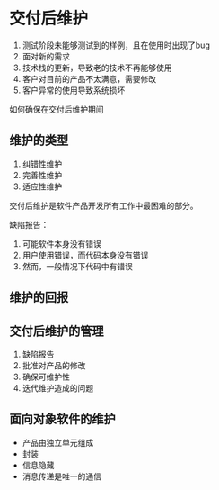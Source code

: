 # 交付后维护

1. 测试阶段未能够测试到的样例，且在使用时出现了bug
2. 面对新的需求
3. 技术栈的更新，导致老的技术不再能够使用
4. 客户对目前的产品不太满意，需要修改
5. 客户异常的使用导致系统损坏

如何确保在交付后维护期间

## 维护的类型

1. 纠错性维护
2. 完善性维护
3. 适应性维护

交付后维护是软件产品开发所有工作中最困难的部分。

缺陷报告：
1. 可能软件本身没有错误
2. 用户使用错误，而代码本身没有错误
3. 然而，一般情况下代码中有错误

## 维护的回报

## 交付后维护的管理

1. 缺陷报告
2. 批准对产品的修改
3. 确保可维护性
4. 迭代维护造成的问题

## 面向对象软件的维护

- 产品由独立单元组成
- 封装
- 信息隐藏
- 消息传递是唯一的通信
